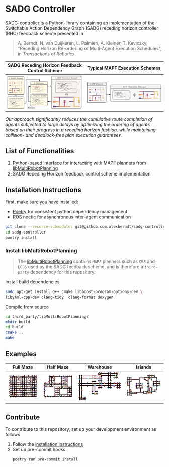 # SADG Controller

SADG-controller is a Python-library
  containing an implementation of the
  Switchable Action Dependency Graph (SADG)
  receding horizon controller (RHC) feedback scheme
  presented in

> A. Berndt, N. van Duijkeren, L. Palmieri, A. Kleiner, T. Keviczky, "Receding Horizon Re-ordering of Multi-Agent Execution Schedules", in _Transactions of Robotics_.

SADG Receding Horizon Feedback Control Scheme | Typical MAPF Execution Schemes |
:-------------------------:|:-------------------------:|
![](.github/diagrams/feedback_diagram.svg)| ![](.github/diagrams/typical_mapf_scheme.svg) |

_Our approach significantly reduces the cumulative route completion of agents subjected to large delays by optimizing the ordering of agents based on their progress in a receding horizon fashion, while maintaining collision- and deadlock-free plan execution guarantees._

## List of Functionalities

1. Python-based interface for interacting with MAPF planners from [libMultiRobotPlanning](https://github.com/whoenig/libMultiRobotPlanning)
2. SADG Receding Horizon feedback control scheme implementation

## Installation Instructions

First, make sure you have installed:

- [Poetry](https://python-poetry.org/docs/) for consistent python dependency management
- [ROS noetic](http://wiki.ros.org/noetic/Installation/Ubuntu) for asynchronous inter-agent communication

```bash
git clone --recurse-submodules git@github.com:alexberndt/sadg-controller.git
cd sadg-controller
poetry install
```

### Install libMultiRobotPlanning

> The [libMultiRobotPlanning](https://github.com/whoenig/libMultiRobotPlanning) contains `MAPF` planners such as `CBS` and `ECBS` used by the SADG feedback scheme, and is therefore a `third-party` dependency for this repository.

Install build dependencies

```bash
sudo apt-get install g++ cmake libboost-program-options-dev \
libyaml-cpp-dev clang-tidy  clang-format doxygen
```

Compile from source
```bash
cd third_party/libMultiRobotPlanning/
mkdir build
cd build
cmake ..
make
```

## Examples

Full Maze             |  Half Maze |  Warehouse |  Islands
:-------------------------:|:-------------------------:|:-------------------------:|:-------------------------:
![Full Maze](.github/diagrams/full_maze.svg)  |  ![Half Maze](.github/diagrams/half_maze.svg) | ![Half Maze](.github/diagrams/warehouse.svg) | ![Half Maze](.github/diagrams/islands.svg)


## Contribute

To contribute to this repository, set up your development environment as follows

1. Follow the [installation instructions](#installation-instruction)
2. Set up pre-commit hooks:
    ```bash
    poetry run pre-commit install
    ```
